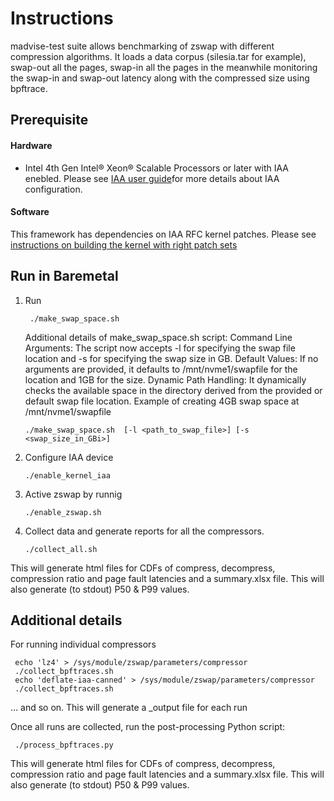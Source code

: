 # Instructions
madvise-test suite allows benchmarking of zswap with different compression algorithms. It loads a data corpus (silesia.tar for example), swap-out all the pages, swap-in all the pages in the meanwhile monitoring the swap-in and swap-out latency along with the compressed size using bpftrace.

## Prerequisite
#### Hardware
* Intel 4th Gen Intel® Xeon® Scalable Processors or later with IAA enebled. Please see [IAA user guide](https://cdrdv2-public.intel.com/780887/354834_IAA_UserGuide_June23.pdf)for more details about IAA configuration.
#### Software
This framework has dependencies on IAA RFC kernel patches. Please see [instructions on building the kernel with right patch sets]([https://github.com/intel/memory-usage-analyzer/wiki/Integration-of-IAA-RFC-patches-to-upstream-kernel](https://github.com/intel/memory-usage-analyzer/wiki/Integration-of-IAA-RFC-patches-to-6.12-upstream-kernel))

## Run in Baremetal
1. Run
   ```
    ./make_swap_space.sh
   ```
   Additional details of make_swap_space.sh script:
	Command Line Arguments: The script now accepts -l for specifying the swap file location and -s for specifying the swap size in GB.
	Default Values: If no arguments are provided, it defaults to /mnt/nvme1/swapfile for the location and 1GB for the size.
	Dynamic Path Handling: It dynamically checks the available space in the directory derived from the provided or default swap file location.
	Example of creating 4GB swap space at /mnt/nvme1/swapfile
	```
	./make_swap_space.sh  [-l <path_to_swap_file>] [-s <swap_size_in_GBi>]
	```
2. Configure IAA device
    ```
    ./enable_kernel_iaa
    ```
3. Active zswap by runnig
   ```
   ./enable_zswap.sh
   ```
4. Collect data and generate reports for all the compressors.
   ```
   ./collect_all.sh
   ```
 This will generate html files for CDFs of compress, decompress, compression ratio and page fault latencies and a summary.xlsx file. This will also generate (to stdout) P50 & P99 values.

## Additional details
For running individual compressors

   ```
    echo 'lz4' > /sys/module/zswap/parameters/compressor
    ./collect_bpftraces.sh
    echo 'deflate-iaa-canned' > /sys/module/zswap/parameters/compressor
    ./collect_bpftraces.sh
   ```
... and so on. This will generate a <compressor>_output file for each run

Once all runs are collected, run the post-processing Python script:
   ```
    ./process_bpftraces.py
   ```
This will generate html files for CDFs of compress, decompress, compression ratio and page fault latencies and a summary.xlsx file.
This will also generate (to stdout) P50 & P99 values.


